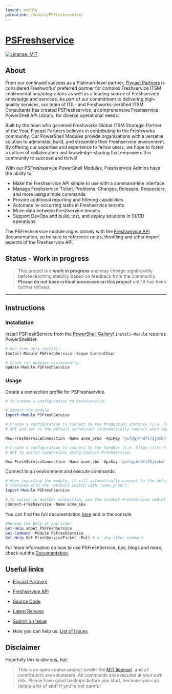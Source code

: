 ```yaml
---
layout: module
permalink: /module/PSFreshservice/
---
```

# [PSFreshservice](https://www.flycastpartners.com/PSFreshservice)

<!-- [![PowerShell Gallery](https://img.shields.io/powershellgallery/dt/PSFreshService.svg?style=for-the-badge)](https://www.powershellgallery.com/packages/PSFreshService) -->
[![License: MIT](https://img.shields.io/badge/License-MIT-yellow.svg)](https://opensource.org/licenses/MIT)

## About
From our continued success as a Platinum-level partner, [Flycast Partners] is considered Freshworks’ preferred partner for complex Freshservice ITSM implementations/integrations as well as a leading source of Freshservice knowledge and services. As part of our commitment to delivering high-quality services, our team of ITIL- and Freshworks-certified ITSM Consultants has created PSFreshservice, a comprehensive Freshservice PowerShell API Library, for diverse operational needs.  

Built by the team who garnered Freshworks Global ITSM Strategic Partner of the Year, Flycast Partners believes in contributing to the Freshworks community. Our PowerShell Modules provide organizations with a versatile solution to administer, build, and streamline their Freshservice environment. By offering our expertise and experience to fellow users, we hope to foster a culture of collaboration and knowledge-sharing that empowers this community to succeed and thrive!

With our PSFreshservice PowerShell Modules, Freshservice Admins have the ability to:

- Make the Freshservice API simple to use with a command-line interface
- Manage Freshservice Ticket, Problems, Changes, Releases, Requesters, and more using simple commands
- Provide additional reporting and filtering capabilities
- Automate re-occurring tasks in Freshservice tenants
- Move data between Freshservice tenants
- Support DevOps and build, test, and deploy solutions in CI/CD operations

The PSFreshservice module aligns closely with the [Freshservice API] documentation, so be sure to reference notes, throttling and other import aspects of the Freshservice API.

## Status - Work in progress

> This project is a **work in progress** and may change significantly before reaching stability based on feedback from the community.
> **Please do not base critical processes on this project** until it has been further refined.

<!-- Join the conversation on [![SlackLogo][] AtlassianPS.Slack.com](https://atlassianps.org/slack) -->

<!-- [SlackLogo]: https://atlassianps.org/assets/img/Slack_Mark_Web_28x28.png -->
<!--more-->

---

## Instructions

### Installation

Install PSFreshService from the [PowerShell Gallery]! `Install-Module` requires PowerShellGet.

```powershell
# One time only install:
Install-Module PSFreshService -Scope CurrentUser

# Check for updates occasionally:
Update-Module PSFreshService
```

### Usage

Create a connection profile for PSFreshservice.

```powershell
# To create a configuration to Freshservice:

# Import the module
Import-Module PSFreshService

# Create a configuration to connect to the Production instance (i.e. https://acme-corp.freshservice.com)
# API and set as the Default connection (automatically connect when importing the module):

New-FreshServiceConnection -Name acme_prod -ApiKey 'gsfdgjkhdfs73jdsbd' -Tenant 'acme-corp' -Environment Production -Default $true

# Create a configuration to connect to the Sandbox (i.e. https://its-fine-fs-sandbox.freshservice.com) 
# API to switch connections using Connect-Freshservice:

New-FreshServiceConnection -Name acme_sbx -ApiKey 'gsfdgjkhdfs73jdsbd' -Tenant 'acme-corp' -Environment Sandbox -Default $false
```

Connect to an environment and execute commands:

```powershell
# When importing the module, it will automatically connect to the default instance 
# (defined with the -Default switch with 'acme_prod'):
Import-Module PSFreshService

# To switch to another connection, use the Connect-Freshservice cmdlet:
Connect-Freshservice -Name acme_sbx 
```

You can find the full documentation [here](https://flycastpartners.com/PSFreshService) and in the console.

```powershell
#Review the help at any time!
Get-Help about_PSFreshService
Get-Command -Module PSFreshService
Get-Help Get-FreshServiceTicket -Full # or any other command
```

For more information on how to use PSFreshService, tips, blogs and more, check out the [Documentation](https://flycastpartners.com/PSFreshService).

<!-- ### Contribute

Want to contribute to PSFreshservice? Great!
We appreciate who invests their time to make our modules the best they can be. -->

<!-- Check out our guidelines on [Contributing] to our modules and documentation. -->

## Useful links

- [Flycast Partners]
- [Freshservice API]
- [Source Code]
- [Latest Release]
- [Submit an Issue]

- How you can help us: [List of Issues](https://github.com/flycastpartnersinc/PSFreshservice/issues?q=is%3Aissue+is%3Aopen+label%3Aup-for-grabs)

## Disclaimer

Hopefully this is obvious, but:

> This is an open source project (under the [MIT license]), and all contributors are volunteers. All commands are executed at your own risk. Please have good backups before you start, because you can delete a lot of stuff if you're not careful.

<!-- reference-style links -->
  [Flycast Partners]: https://www.flycastpartners.com/
  [Freshservice API]: https://api.freshservice.com/
  [PowerShell Gallery]: https://www.powershellgallery.com/
  [Source Code]: https://github.com/flycastpartnersinc/PSFreshservice
  [Latest Release]: https://github.com/flycastpartnersinc/PSFreshservice/releases/latest
  [Submit an Issue]: https://github.com/flycastpartnersinc/PSFreshservice/issues/new
  [MIT license]: https://github.com/flycastpartnersinc/PSFreshservice/blob/main/LICENSE
